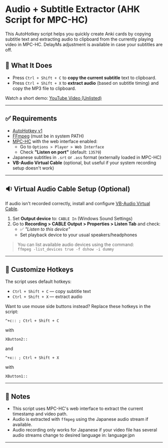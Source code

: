 # Audio + Subtitle Extractor (AHK Script for MPC-HC)

This AutoHotkey script helps you quickly create Anki cards by copying subtitle text and extracting audio to clipboard from the currently playing video in MPC-HC.
DelayMs adjustment is available in case your subtitles are off.
## 🔧 What It Does
 
- Press `Ctrl + Shift + C` to **copy the current subtitle** text to clipboard.
- Press `Ctrl + Shift + X` to **extract audio** (based on subtitle timing) and copy the MP3 file to clipboard.

Watch a short demo: [YouTube Video (Unlisted)](https://youtu.be/1VVMs4Wx7nY)

---

## ✅ Requirements

- [AutoHotkey v1](https://www.autohotkey.com/)
- [FFmpeg](https://ffmpeg.org/download.html) (must be in system PATH)
- [MPC-HC](https://mpc-hc.org/) with the web interface enabled:
  - Go to `Options > Player > Web Interface`
  - Check **"Listen on port"** (default: `13579`)
- Japanese subtitles in `.srt` or `.ass` format (externally loaded in MPC-HC)
- **VB-Audio Virtual Cable** (optional, but useful if your system recording setup doesn't work)

---

## 🔉 Virtual Audio Cable Setup (Optional)

If audio isn't recorded correctly, install and configure [VB-Audio Virtual Cable](https://vb-audio.com/Cable/).

1. Set **Output device** to: `CABLE In` (Windows Sound Settings)
2. Go to **Recording > CABLE Output > Properties > Listen Tab** and check:
   - ✅ *"Listen to this device"*
   - Set playback device to your usual speakers/headphones

> You can list available audio devices using the command:  
> `ffmpeg -list_devices true -f dshow -i dummy`

---

## 🎯 Customize Hotkeys

The script uses default hotkeys:
- `Ctrl + Shift + C` — copy subtitle text
- `Ctrl + Shift + X` — extract audio

Want to use mouse side buttons instead?
Replace these hotkeys in the script:

```autohotkey
^+c:: ; Ctrl + Shift + C
```
with
```autohotkey
XButton2::
```
and

```autohotkey
^+x:: ; Ctrl + Shift + X
```
with
```autohotkey
XButton1::
```

---

## 🧠 Notes

- This script uses MPC-HC's web interface to extract the current timestamp and video path.
- Audio is extracted with `ffmpeg` using the Japanese audio stream if available.
- Audio recording only works for Japanese if your video file has several audio streams change to desired language in: language:jpn


---

